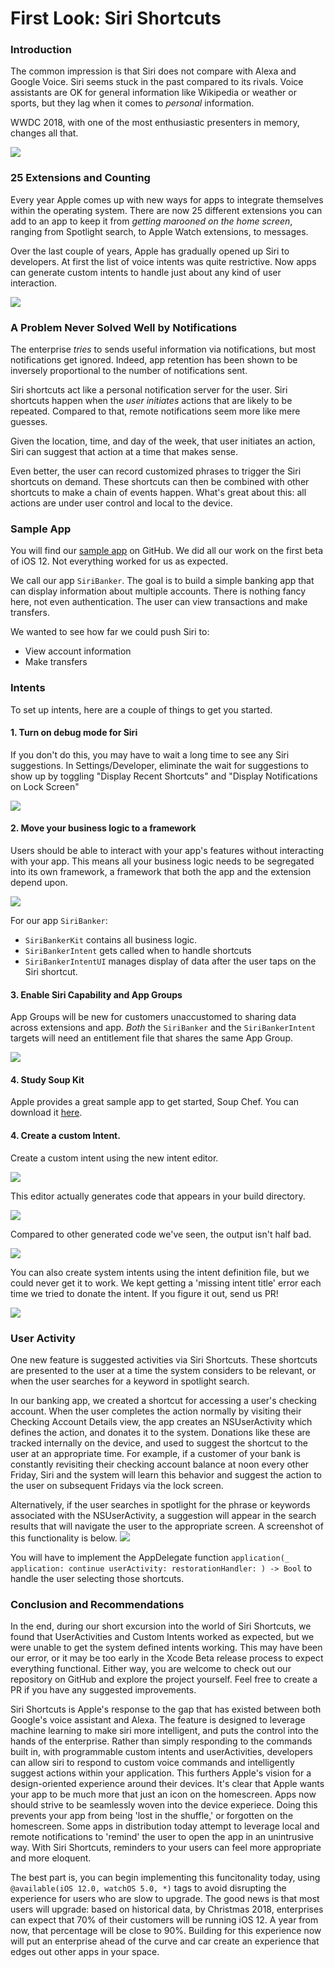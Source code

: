 

# First Look: Siri Shortcuts

### Introduction

The common impression is that Siri does not compare with Alexa and Google Voice.  Siri seems stuck in the past compared to its rivals.  Voice assistants are OK for general information like Wikipedia or weather or sports, but they lag when it comes to *personal* information.  

WWDC 2018, with one of the most enthusiastic presenters in memory, changes all that.

![](blogImages/1.presentation.jpeg)

### 25 Extensions and Counting

Every year Apple comes up with new ways for apps to integrate themselves within the operating system.  There are now 25 different extensions you can add to an app to keep it from *getting marooned on the home screen*, ranging from Spotlight search, to Apple Watch extensions, to messages.  

Over the last couple of years, Apple has gradually opened up Siri to developers.  At first the list of voice intents was quite restrictive.  Now apps can generate custom intents to handle just about any kind of user interaction.

![](blogImages/AddingExtension.jpeg)

### A Problem Never Solved Well by Notifications

The enterprise *tries* to sends useful information via notifications, but most notifications get ignored.  Indeed, app retention has been shown to be inversely proportional to the number of notifications sent.

Siri shortcuts act like a personal notification server for the user.  Siri shortcuts happen when the *user initiates*  actions that are likely to be repeated.  Compared to that, remote notifications seem more like mere guesses.

Given the location, time, and day of the week, that user initiates an action, Siri can suggest that action at a time that makes sense.

Even better, the user can record customized phrases to trigger the Siri shortcuts on demand.  These shortcuts can then be combined with other shortcuts to make a chain of events happen.  What's great about this: all actions are under user control and local to the device.  


### Sample App

You will find our [sample app](https://github.com/CapTechMobile/SiriBanker) on GitHub.  We did all our work on the first beta of iOS 12.  Not everything worked for us as expected.

We call our app `SiriBanker`.  The goal is to build a simple banking app that can display information about multiple accounts.  There is nothing fancy here, not even authentication.  The user can view transactions and make transfers.

We wanted to see how far we could push Siri to:

* View account information
* Make transfers

### Intents

To set up intents, here are a couple of things to get you started.

#### 1. Turn on debug mode for Siri

If you don't do this, you may have to wait a long time to see any Siri suggestions.  In Settings/Developer, eliminate the wait for suggestions to show up by toggling "Display Recent Shortcuts" and "Display Notifications on Lock Screen"

![](blogImages/debugShortcuts.jpeg)

#### 2. Move your business logic to a framework

Users should be able to interact with your app's features without interacting with your app.  This means all your business logic needs to be segregated into its own framework, a framework that both the app and the extension depend upon.  

![](blogImages/targets.jpeg)

For our app `SiriBanker`:

* ``SiriBankerKit`` contains all business logic.  
* `SiriBankerIntent` gets called when to handle shortcuts
* `SiriBankerIntentUI` manages display of data after the user taps on the Siri shortcut.  

#### 3. Enable Siri Capability and App Groups

App Groups will be new for customers unaccustomed to sharing data across extensions and app.  *Both* the `SiriBanker` and the `SiriBankerIntent` targets will need an entitlement file that shares the same App Group.

![](blogImages/appgroup.jpeg)

#### 4. Study Soup Kit

Apple provides a great sample app to get started, Soup Chef.  You can download it [here](https://docs-assets.developer.apple.com/published/b2d1b84aff/AcceleratingAppInteractionsWithShortcuts.zip).  

#### 4. Create a custom Intent.

Create a custom intent using the new intent editor.  

![](blogImages/customintent.jpg)

This editor actually generates code that appears in your build directory.

![](blogImages/wheresaved.jpeg)

Compared to other generated code we've seen, the output isn't half bad.

![](blogImages/generatedCode.jpeg)

You can also create system intents using the intent definition file, but we could never get it to work.  We kept getting a 'missing intent title' error each time we tried to donate the intent.  If you figure it out, send us PR!

![](blogImages/intentTitleEmpty.jpeg)


### User Activity

One new feature is suggested activities via Siri Shortcuts. 
These shortcuts are presented to the user at a time the system considers to be relevant, or when the user searches for a keyword in spotlight search.

In our banking app, we created a shortcut for accessing a user's checking account. When the user completes the action normally by visiting their Checking Account Details view, the app 
creates an NSUserActivity which defines the action, and donates it to the system. Donations like these are tracked internally on the device, and used to suggest the shortcut to the user at an appropriate time.
For example, if a customer of your bank is constantly revisiting their checking account balance at noon every other Friday, Siri and the system will learn this behavior and suggest the action to the user on subsequent Fridays via the lock screen.

Alternatively, if the user searches in spotlight for the phrase or keywords associated with the NSUserActivity, a suggestion will appear in the search results that will navigate the user to the appropriate screen. A screenshot of this functionality is below.
![](blogImages/checkingSpotlightSuggestion.png)

You will have to implement the AppDelegate function `application(_ application: continue userActivity: restorationHandler: ) -> Bool` to handle the user selecting those shortcuts.


### Conclusion and Recommendations

In the end, during our short excursion into the world of Siri Shortcuts, we found that UserActivities and Custom Intents worked as expected, but we were unable to get the system defined intents working. 
This may have been our error, or it may be too early in the Xcode Beta release process to expect everything functional. Either way, you are welcome to check out our repository on GitHub and explore the project yourself.
Feel free to create a PR if you have any suggested improvements.

Siri Shortcuts is Apple's response to the gap that has existed between both Google's voice assistant and Alexa. 
The feature is designed to leverage machine learning to make siri more intelligent, and puts the control into the hands of the enterprise.
Rather than simply responding to the commands built in, with programmable custom intents and userActivities, developers can allow siri to respond to custom voice commands and intelligently suggest actions within your application.
This furthers Apple's vision for a design-oriented experience around their devices. It's clear that Apple wants your app to be much more that just an icon on the homescreen. 
Apps now should strive to be seamlessly woven into the device experiece. Doing this prevents your app from being 'lost in the shuffle,' or forgotten on the homescreen. 
Some apps in distribution today attempt to leverage local and remote notifications to 'remind' the user to open the app in an unintrusive way. 
With Siri Shortcuts, reminders to your users can feel more appropriate and more eloquent.

The best part is, you can begin implementing this funcitonality today, using `@available(iOS 12.0, watchOS 5.0, *)` tags to avoid disrupting the experience for users who are slow to upgrade.
The good news is that most users will upgrade: based on historical data, by Christmas 2018, enterprises can expect that 70% of their customers will be running iOS 12. 
A year from now, that percentage will be close to 90%. Building for this experience now will put an enterprise ahead of the curve and car create an experience that edges out other apps in your space.

